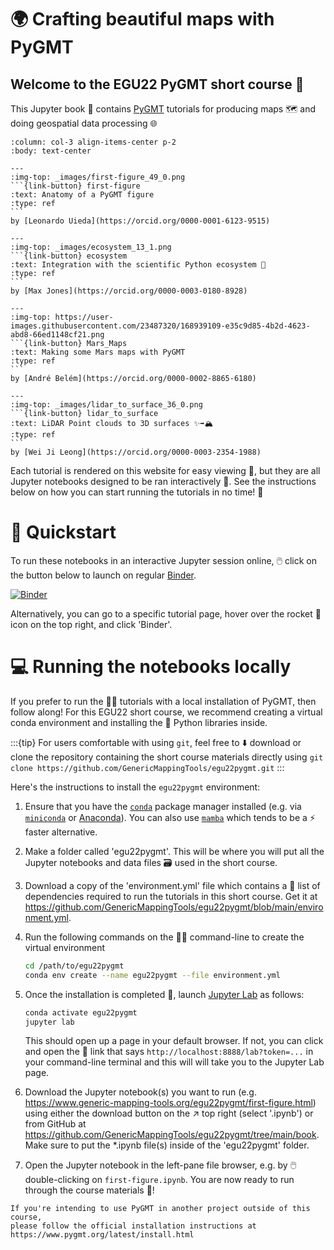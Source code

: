 # 🌍 Crafting beautiful maps with PyGMT

## Welcome to the EGU22 PyGMT short course 🥳

This Jupyter book 📖 contains [PyGMT](https://www.pygmt.org/v0.6.1) tutorials
for producing maps 🗺️ and doing geospatial data processing 🌐

````{panels}
:column: col-3 align-items-center p-2
:body: text-center

---
:img-top: _images/first-figure_49_0.png
```{link-button} first-figure
:text: Anatomy of a PyGMT figure
:type: ref
```
by [Leonardo Uieda](https://orcid.org/0000-0001-6123-9515)

---
:img-top: _images/ecosystem_13_1.png
```{link-button} ecosystem
:text: Integration with the scientific Python ecosystem 🐍
:type: ref
```
by [Max Jones](https://orcid.org/0000-0003-0180-8928)

---
:img-top: https://user-images.githubusercontent.com/23487320/168939109-e35c9d85-4b2d-4623-abd8-66ed1148cf21.png
```{link-button} Mars_Maps
:text: Making some Mars maps with PyGMT
:type: ref
```
by [André Belém](https://orcid.org/0000-0002-8865-6180)

---
:img-top: _images/lidar_to_surface_36_0.png
```{link-button} lidar_to_surface
:text: LiDAR Point clouds to 3D surfaces ✨➡️🏔
:type: ref
```
by [Wei Ji Leong](https://orcid.org/0000-0003-2354-1988)

````

Each tutorial is rendered on this website for easy viewing 👀, but they are all
Jupyter notebooks designed to be ran interactively 💫. See the instructions
below on how you can start running the tutorials in no time! 🚀

# 🌠 Quickstart

To run these notebooks in an interactive Jupyter session online,
🖱️ click on the button below to launch on regular
[Binder](https://mybinder.readthedocs.io/en/latest/index.html).

[![Binder](https://mybinder.org/badge_logo.svg)](https://mybinder.org/v2/gh/GenericMappingTools/egu22pygmt/main)

Alternatively, you can go to a specific tutorial page, hover over the rocket 🚀
icon on the top right, and click 'Binder'.

# 💻 Running the notebooks locally

If you prefer to run the 🧑‍🏫 tutorials with a local installation of PyGMT, then
follow along! For this EGU22 short course, we recommend creating a virtual
conda environment and installing the 🐍 Python libraries inside.

:::{tip} For users comfortable with using `git`, feel free to ⬇️ download or
clone the repository containing the short course materials directly using
`git clone https://github.com/GenericMappingTools/egu22pygmt.git`
:::

Here's the instructions to install the `egu22pygmt` environment:

1. Ensure that you have the
   [`conda`](https://docs.conda.io/projects/conda/en/latest/user-guide/index.html)
   package manager installed (e.g. via
   [`miniconda`](https://docs.conda.io/en/latest/miniconda.html) or
   [Anaconda](https://www.anaconda.com/products/distribution)).
   You can also use [`mamba`](https://mamba.readthedocs.io/en/latest/installation.html#fresh-install)
   which tends to be a ⚡ faster alternative.

2. Make a folder called 'egu22pygmt'. This will be where you will put all the
   Jupyter notebooks and data files 🗃️ used in the short course.

3. Download a copy of the 'environment.yml' file which contains a 📄 list of
   dependencies required to run the tutorials in this short course. Get it at
   https://github.com/GenericMappingTools/egu22pygmt/blob/main/environment.yml.

4. Run the following commands on the 🧑‍💻 command-line to create the virtual
   environment

    ```bash
    cd /path/to/egu22pygmt
    conda env create --name egu22pygmt --file environment.yml
    ```

5. Once the installation is completed 🏁, launch
   [Jupyter Lab](https://jupyterlab.readthedocs.io) as follows:

    ```bash
    conda activate egu22pygmt
    jupyter lab
    ```

   This should open up a page in your default browser. If not, you can click
   and open the 🔗 link that says `http://localhost:8888/lab?token=...` in your
   command-line terminal and this will will take you to the Jupyter Lab page.

6. Download the Jupyter notebook(s) you want to run (e.g.
   https://www.generic-mapping-tools.org/egu22pygmt/first-figure.html) using
   either the download button on the ↗️ top right (select '.ipynb') or from
   GitHub at https://github.com/GenericMappingTools/egu22pygmt/tree/main/book.
   Make sure to put the *.ipynb file(s) inside of the 'egu22pygmt' folder.

7. Open the Jupyter notebook in the left-pane file browser, e.g. by
   🖱️ double-clicking on `first-figure.ipynb`. You are now ready to run through
   the course materials 🎉!

```{note}
If you're intending to use PyGMT in another project outside of this course,
please follow the official installation instructions at
https://www.pygmt.org/latest/install.html
```
